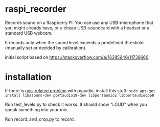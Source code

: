 # raspi_recorder
Records sound on a Raspberry Pi. You can use any USB-microphone that you might already have, or a cheap USB-soundcard with a headset or a standard USB webcam.

It records only when the sound level exceeds a predefined threshold (manually set or decided by calibration). 

initial script based on https://stackoverflow.com/a/16385946/11736660

# installation

If there is [gcc-related problem](https://stackoverflow.com/questions/20023131/cannot-install-pyaudio-gcc-error) with pyaudio, install this stuff: 
`sudo apt-get install libasound-dev portaudio19-dev libportaudio2 libportaudiocpp0`

Run test_levels.py to check it works. It should show "LOUD" when you speak something into your mic.

Run record_and_crop.py to record. 
